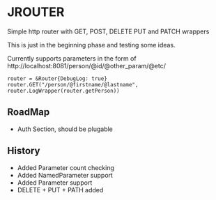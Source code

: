 #  JROUTER

Simple http router with GET, POST, DELETE PUT and PATCH wrappers

This is just in the beginning phase and testing some ideas.

Currently supports parameters in the form of http://localhost:8081/person/@id/@other_param/@etc/



	router = &Router{DebugLog: true}
	router.GET("/person/@firstname/@lastname", router.LogWrapper(router.getPerson))


## RoadMap

- Auth Section, should be plugable


##  History
- Added Parameter count checking
- Added NamedParameter support
- Added Parameter support
- DELETE + PUT + PATH added 



